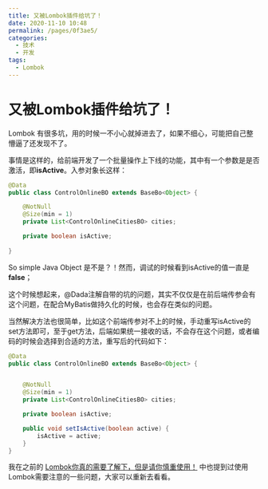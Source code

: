 ```yaml
---
title: 又被Lombok插件给坑了！
date: 2020-11-10 10:48
permalink: /pages/0f3ae5/
categories:
  - 技术
  - 开发
tags:
  - Lombok
---
```


# 又被Lombok插件给坑了！

Lombok 有很多坑，用的时候一不小心就掉进去了，如果不细心，可能把自己整懵逼了还发现不了。

<!-- more -->

事情是这样的，给前端开发了一个批量操作上下线的功能，其中有一个参数是是否激活，即**isActive**。入参对象长这样：
```Java
@Data
public class ControlOnlineBO extends BaseBo<Object> {

    @NotNull
    @Size(min = 1)
    private List<ControlOnlineCitiesBO> cities;

    private boolean isActive;
    
}
```
So simple Java Object 是不是？！然而，调试的时候看到isActive的值一直是**false**；

这个时候想起来，@Dada注解自带的坑的问题，其实不仅仅是在前后端传参会有这个问题，在配合MyBatis做持久化的时候，也会存在类似的问题。

当然解决方法也很简单，比如这个前端传参对不上的时候，手动重写isActive的set方法即可，至于get方法，后端如果统一接收的话，不会存在这个问题，或者编码的时候会选择到合适的方法，重写后的代码如下：
```Java
@Data
public class ControlOnlineBO extends BaseBo<Object> {


    @NotNull
    @Size(min = 1)
    private List<ControlOnlineCitiesBO> cities;

    private boolean isActive;

    public void setIsActive(boolean active) {
        isActive = active;
    }
}
```

我在之前的 [Lombok你真的需要了解下，但是请你慎重使用！](/pages/f0c423/) 中也提到过使用Lombok需要注意的一些问题，大家可以重新去看看。
